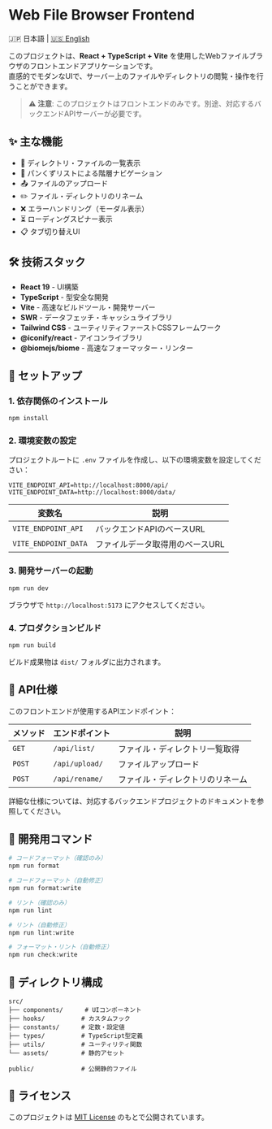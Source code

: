 # Web File Browser Frontend

🇯🇵 日本語 | [🇺🇸 English](README.md)

このプロジェクトは、**React + TypeScript + Vite** を使用したWebファイルブラウザのフロントエンドアプリケーションです。  
直感的でモダンなUIで、サーバー上のファイルやディレクトリの閲覧・操作を行うことができます。

> **⚠️ 注意**: このプロジェクトはフロントエンドのみです。別途、対応するバックエンドAPIサーバーが必要です。

## ✨ 主な機能

- 📁 ディレクトリ・ファイルの一覧表示
- 🧭 パンくずリストによる階層ナビゲーション
- 📤 ファイルのアップロード
- ✏️ ファイル・ディレクトリのリネーム
- ❌ エラーハンドリング（モーダル表示）
- ⏳ ローディングスピナー表示
- 📋 タブ切り替えUI

## 🛠️ 技術スタック

- **React 19** - UI構築
- **TypeScript** - 型安全な開発
- **Vite** - 高速なビルドツール・開発サーバー
- **SWR** - データフェッチ・キャッシュライブラリ
- **Tailwind CSS** - ユーティリティファーストCSSフレームワーク
- **@iconify/react** - アイコンライブラリ
- **@biomejs/biome** - 高速なフォーマッター・リンター

## 🚀 セットアップ

### 1. 依存関係のインストール

```bash
npm install
```

### 2. 環境変数の設定

プロジェクトルートに `.env` ファイルを作成し、以下の環境変数を設定してください：

```env
VITE_ENDPOINT_API=http://localhost:8000/api/
VITE_ENDPOINT_DATA=http://localhost:8000/data/
```

| 変数名 | 説明 |
|--------|------|
| `VITE_ENDPOINT_API` | バックエンドAPIのベースURL |
| `VITE_ENDPOINT_DATA` | ファイルデータ取得用のベースURL |

### 3. 開発サーバーの起動

```bash
npm run dev
```

ブラウザで `http://localhost:5173` にアクセスしてください。

### 4. プロダクションビルド

```bash
npm run build
```

ビルド成果物は `dist/` フォルダに出力されます。

## 📡 API仕様

このフロントエンドが使用するAPIエンドポイント：

| メソッド | エンドポイント | 説明 |
|----------|----------------|------|
| `GET` | `/api/list/` | ファイル・ディレクトリ一覧取得 |
| `POST` | `/api/upload/` | ファイルアップロード |
| `POST` | `/api/rename/` | ファイル・ディレクトリのリネーム |

詳細な仕様については、対応するバックエンドプロジェクトのドキュメントを参照してください。

## 🔧 開発用コマンド

```bash
# コードフォーマット（確認のみ）
npm run format

# コードフォーマット（自動修正）
npm run format:write

# リント（確認のみ）
npm run lint

# リント（自動修正）
npm run lint:write

# フォーマット・リント（自動修正）
npm run check:write
```

## 📁 ディレクトリ構成

```
src/
├── components/      # UIコンポーネント
├── hooks/          # カスタムフック
├── constants/      # 定数・設定値
├── types/          # TypeScript型定義
├── utils/          # ユーティリティ関数
└── assets/         # 静的アセット

public/             # 公開静的ファイル
```

## 📄 ライセンス

このプロジェクトは [MIT License](LICENSE) のもとで公開されています。
